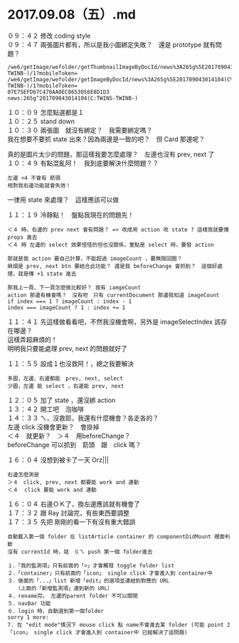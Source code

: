 # 2017.09.08（五）.md


０９：４２ 修改 coding style  
０９：４７ 兩張圖片都有，所以是我小圖綁定失敗？　還是 prototype 就有問題？  
```
/we6/getImage/wefolder/getThumbnailImageByDocId/news%3A265g%5E201709043014104(C%3ATWINS-TWINB-)/1?mobileToken=
/we6/getImage/wefolder/getImageByDocId/news%3A265g%5E201709043014104(C%3ATWINS-TWINB-)/1?mobileToken=
07E75EFD67C470AA0EC8653056E8D1D3
news:265g^201709043014104(C:TWINS-TWINB-)
```
１０：０９ 怎麼點選都是１  
１０：２５ stand down  
１０：３０ 兩張圖　就沒有綁定？　我需要綁定嗎？  
我在想要不要抓 state 出來？因為兩邊是一致的吧？　但 Card 那邊呢？  

真的是圖片太少的問題，那這樣我要怎麼處理？　左邊也沒有 prev, next 了  
１０：４９ 有點混亂阿！　我到底要解決什麼問題？？  
```
左邊 <4 不會有 箭頭
相對我右邊功能就會失效！
```
一律用 state 來處理？　這樣應該可以做  

１１：１９ 冷靜點！　盤點我現在的問題先！  
```
＜４ 時，右邊的 prev next 會有問題？ => 改成用 action 改 state ? 這樣我就要傳 props 進去
＜４ 時 左邊的 select 效果怪怪的但也沒關係，重點是 select 時，要發 action

那就是我 action 要自己計算，不能超過 imageCount ，要無限回圈？
麻煩是 prev, next btn 要結合此功能？ 還是我 beforeChange 會抓到？　這個好處理，就是傳 +1 state 進去

那我上一頁、下一頁怎麼做比較好？ 我有 iamgeCount
action 那邊有機會嗎？　沒有吧　只有 currentDocument 那邊我知道 imageCount
if index === 1 ? imageCount : index - 1
index === imageCount ? 1 : index += 1
```

１１：４１ 先這樣做看看吧，不然我沒機會啊，另外是 imageSelectIndex 該存在哪邊？  
這樣弄超麻煩的！  
明明我只要能處理 prev, next 的問題就好了  

１１：５５ 設成１也沒救阿！，總之我要解決  
```
多圖，左邊、右邊都能　prev, next, select
少圖，左邊 能 select ，右邊能 prev, next
```

１２：０５ 加了 state ，還沒綁 action  
１３：４２ 開工吧　泡咖啡  
１４：３３ ㄟ，沒救耶，我還有什麼機會？各走各的？  
左邊 click 沒機會更新？　會掛掉  
＜４　就更新？　＞４　用beforeChange？  
beforeChange 可以抓到　箭頭　跟　click 嗎？  

１６：０４ 沒想到被卡了一天 Orz|||  
```
右邊怎麼測是
＞４　click, prev, next 都要能 work and 連動
＜４  click 要能 work and 連動
```

１６：０４ 右邊ＯＫ了，換左邊應該就有機會了  
１７：３２ 跟 Ray 討論完，有些東西要調整  
１７：３５ 先把 剛剛的看一下有沒有重大錯誤  

```
自動載入第一個 folder 在 listArticle container 的 componentDidMount 裡面判斷
沒有 currentId 時，就　ㄍㄟ push 第一個 folder進去

１．「我的監測項」只有前面的「>」才會觸發 toggle folder list
２．「container」只有前面的「icon」 single click 才會進入到 container中
３．後面的「...」list 新增「edit」的選項並連結到對應的 URL
　　（上面的「新增監測項」連到新的 URL）
４．rename完， 左邊的parent folder 不可以關閉
５．navBar 功能
６．login 時，自動選到第一個folder
sorry 1 more:
7. 在 "edit mode"情況下 mouse click 點 name不會進去某 folder (可能 point 2「icon」 single click 才會進入到 container中 已經解決了這問題)
```
